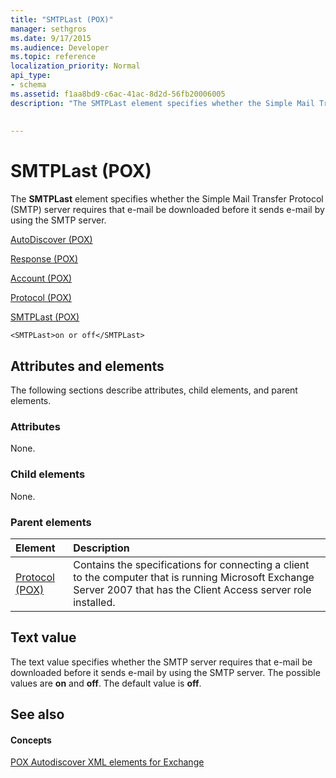 ```yaml
---
title: "SMTPLast (POX)"
manager: sethgros
ms.date: 9/17/2015
ms.audience: Developer
ms.topic: reference
localization_priority: Normal
api_type:
- schema
ms.assetid: f1aa8bd9-c6ac-41ac-8d2d-56fb20006005
description: "The SMTPLast element specifies whether the Simple Mail Transfer Protocol (SMTP) server requires that e-mail be downloaded before it sends e-mail by using the SMTP server."
 
 
---
```


# SMTPLast (POX)

The **SMTPLast** element specifies whether the Simple Mail Transfer Protocol (SMTP) server requires that e-mail be downloaded before it sends e-mail by using the SMTP server. 
  
[AutoDiscover (POX)](autodiscover-pox.md)
  
[Response (POX)](response-pox.md)
  
[Account (POX)](account-pox.md)
  
[Protocol (POX)](protocol-pox.md)
  
[SMTPLast (POX)](smtplast-pox.md)
  
```
<SMTPLast>on or off</SMTPLast>
```

## Attributes and elements

The following sections describe attributes, child elements, and parent elements.
  
### Attributes

None.
  
### Child elements

None.
  
### Parent elements

|**Element**|**Description**|
|:-----|:-----|
|[Protocol (POX)](protocol-pox.md) <br/> |Contains the specifications for connecting a client to the computer that is running Microsoft Exchange Server 2007 that has the Client Access server role installed.  <br/> |
   
## Text value

The text value specifies whether the SMTP server requires that e-mail be downloaded before it sends e-mail by using the SMTP server. The possible values are **on** and **off**. The default value is **off**.
  
## See also

#### Concepts

[POX Autodiscover XML elements for Exchange](pox-autodiscover-xml-elements-for-exchange.md)

